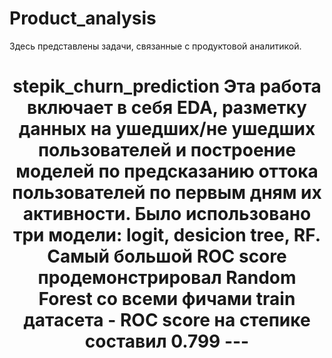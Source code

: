 # Product_analysis
Здесь представлены задачи, связанные с продуктовой аналитикой.

<h1 align="center"> stepik_churn_prediction <a href="https://github.com/KristinaBataeva/Product_analysis/blob/main/stepik_churn_prediction.ipynb"></a>
Эта работа включает в себя EDA, разметку данных на ушедших/не ушедших пользователей и построение моделей по предсказанию оттока пользователей по первым дням их активности. Было использовано три модели: logit, desicion tree, RF. Cамый большой ROC score продемонстрировал Random Forest cо всеми фичами train датасета - ROC score на степике составил 0.799
  ---
